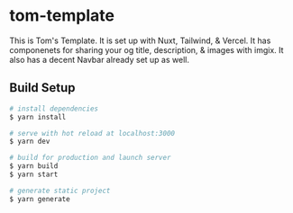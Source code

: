 # tom-template
This is Tom's Template. It is set up with Nuxt, Tailwind, & Vercel.  It has componenets for sharing your og title, description, & images with imgix.  It also has a decent Navbar already set up as well.
## Build Setup

```bash
# install dependencies
$ yarn install

# serve with hot reload at localhost:3000
$ yarn dev

# build for production and launch server
$ yarn build
$ yarn start

# generate static project
$ yarn generate
```


